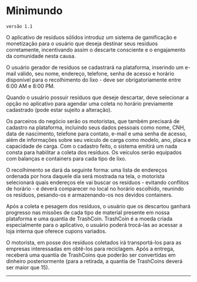 # Minimundo
```
versão 1.1
```
<!-- Explicação da ideia do aplicativo, substituir por nome do aplicativo depois. -->
O aplicativo de resíduos sólidos introduz um sistema de gamificação e monetização para o usuário que deseja destinar seus resíduos corretamente, incentivando assim o descarte consciente e o engajamento da comunidade nesta causa. <br>
<!--Segundo Calhau nosso sistema tem 2 clientes: as empresas (pagam o lixo que coletamos pra ela) e o cliente pessoa física (que nos 'pagam' em lixo os cupons); -->
<!--Cadastro de pessoa física-->
O usuário gerador de resíduos se cadastrará na plataforma, inserindo um e-mail válido, seu nome, endereço, telefone, senha de acesso e horário disponível para o recolhimento do lixo - deve ser obrigatoriamente entre 6:00 AM e 8:00 PM.<br>
<!--Experiência do usuário, devemos definir quantidade mínima de lixo para coleta?-->
Quando o usuário possuir resíduos que deseje descartar, deve selecionar a opção no aplicativo para agendar uma coleta no horário previamente cadastrado (pode estar sujeito a alteração). <br>

<!--Outro usuário do sistema, parceiros do negócio. Definir melhor como funcionará relação com motoristas-->
Os parceiros do negócio serão os motoristas, que também precisará de cadastro na plataforma, incluindo seus dados pessoais como nome, CNH, data de nascimento, telefone para contato, e-mail e uma senha de acesso, além de informações sobre seu veículo de carga como modelo, ano, placa e capacidade de carga. Com o cadastro feito, o sistema emitirá um nada consta para habilitar a coleta dos resíduos. Os veículos serão equipados com balanças e containers para cada tipo de lixo. <br>

O recolhimento se dará da seguinte forma: uma lista de endereços ordenada por hora daquele dia será mostrada na tela, o motorista selecionará quais endereços ele vai buscar os resíduos - evitando conflitos de horário - e deverá comparecer no local no horário escolhido, reunindo os resíduos, pesando-os e armazenando-os nos devidos containers.<br>
<!--Definir melhor estágios de gamificação e cupons (como vamos fornecer esses cupons?), maneiras de ganhar TrashCoins. Manter TrashCoin a 2 reais? Definir precificação em TC-->
Após a coleta e pesagem dos resíduos, o usuário que os descartou ganhará progresso nas missões de cada tipo de material presente em nossa plataforma e uma quantia de TrashCoin. TrashCoin é a moeda criada especialmente para o aplicativo, o usuário poderá trocá-las ao acessar a loja interna que oferece cupons variados.
<!-- Parte necessitando de mais detalhamento e-e -->
O motorista, em posse dos resíduos coletados irá transportá-los para as empresas interessadas em obtê-los para reciclagem. Após a entrega, receberá uma quantia de TrashCoins que poderão ser convertidas em dinheiro posteriormente (para a retirada, a quantia de TrashCoins deverá ser maior que 15).

<!-- Minimundo Marcelo (só pra não perder, caso precisemos aproveitar mais alguma coisa)
A proposta de aplicativo para destino correto de resíduos sólidos propõe sistema de monetização para pessoas por separar os residuos domiciliares de forma correta, através de cumpons, pessoas serão incentivadas a ter esse novo hábito.<br>
Um usuário de perfil gerador de residuos(cliente) deve se cadastrar com email e senha e preencher um cadastro de recolhimento, as informaçẽos de recolhimento são moradia e um dia da semana e horário entre as 6:00  até as 20:00 para recolhimento dos seus residuos.<br>
Para o recolhimento é necessário que motoristas donos de caminhão se cadastrem, além das informações de email e senha usadas para fazer login ele deve cadastrar informações do seu veículo, como montadora e modelo do caminhão, informações de cnh, feito isso sistema deverá emitir um nada consta, para que o motorista entre no sistema para recolher resíduos.<br>
O recolhimento se dará da seguinte forma: uma lista de endereços ordenada por hora daquele dia será mostrada na tela, ele pré selecionará quais endereços ele vai buscar o resíduo, para não ter conflito, na hora agendada ele deve chegar no endereço e buscar o resíduo e levar para empresa de reciclagem.<br>
O sistema será monetizado com trashcoin uma moeda fictícia equivalente a 2 reais, cada residuo tem seu preço de compra por parte das empresas ao ser pesado o valor será dividido entre motorista,cliente e App, com divisão de 40%,40% e 20%.<br>
Os clientes não poderão em hipotese alguma trocar trascoin por dinheiro apenas por vouchers como desconto em spotify, netflix, uber e ifood, com o preço equilavente em trascoin.<br>
Os motoristas poderão trocar trash coin por dinheiro em uma quantidade acima de 15 trascoins, 30 reais.<br>
Os 20% são para manutenção do serviço do app, hospedagem, atulização, gestão e etc.<br> -->
<hr>   
